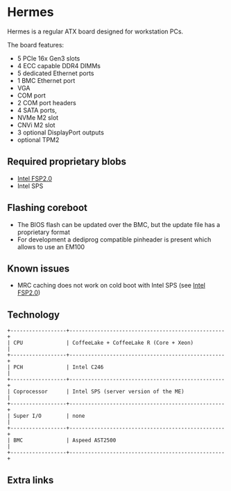 # Hermes

Hermes is a regular ATX board designed for workstation PCs.

The board features:
* 5 PCIe 16x Gen3 slots
* 4 ECC capable DDR4 DIMMs
* 5 dedicated Ethernet ports
* 1 BMC Ethernet port
* VGA
* COM port
* 2 COM port headers
* 4 SATA ports,
* NVMe M2 slot
* CNVi M2 slot
* 3 optional DisplayPort outputs
* optional TPM2

## Required proprietary blobs

- [Intel FSP2.0]
- Intel SPS

## Flashing coreboot

* The BIOS flash can be updated over the BMC, but the update file has a proprietary format
* For development a dediprog compatible pinheader is present which allows to use an EM100

## Known issues

- MRC caching does not work on cold boot with Intel SPS (see [Intel FSP2.0])

## Technology

```{eval-rst}
+------------------+--------------------------------------------------+
| CPU              | CoffeeLake + CoffeeLake R (Core + Xeon)          |
+------------------+--------------------------------------------------+
| PCH              | Intel C246                                       |
+------------------+--------------------------------------------------+
| Coprocessor      | Intel SPS (server version of the ME)             |
+------------------+--------------------------------------------------+
| Super I/O        | none                                             |
+------------------+--------------------------------------------------+
| BMC              | Aspeed AST2500                                   |
+------------------+--------------------------------------------------+
```

## Extra links

[flashrom]: https://flashrom.org/Flashrom
[flashing tutorial]: ../../tutorial/flashing_firmware/ext_power.md
[Intel FSP2.0]: ../../soc/intel/fsp/index.md
[AST2500]: https://www.aspeedtech.com/products.php?fPath=20&rId=440
